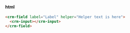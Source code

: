 #### html
```html
<crm-field label="Label" helper="Helper text is here">
  <crm-input></crm-input>
</crm-field>
```
